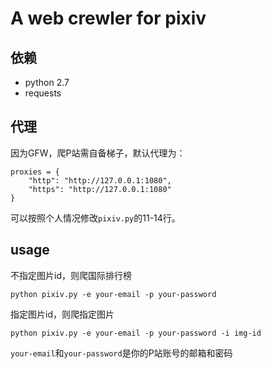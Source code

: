 # A web crewler for pixiv

## 依赖

* python 2.7
* requests

## 代理

因为GFW，爬P站需自备梯子，默认代理为：

```
proxies = {
    "http": "http://127.0.0.1:1080",
    "https": "http://127.0.0.1:1080"
}
```

可以按照个人情况修改`pixiv.py`的11-14行。

## usage

不指定图片id，则爬国际排行榜

```
python pixiv.py -e your-email -p your-password
```

指定图片id，则爬指定图片

```
python pixiv.py -e your-email -p your-password -i img-id
```

`your-email`和`your-password`是你的P站账号的邮箱和密码